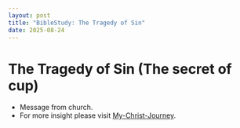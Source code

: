 ```yaml
---
layout: post
title: "BibleStudy: The Tragedy of Sin"
date: 2025-08-24
---
```


# The Tragedy of Sin (The secret of cup)
- Message from church.
- For more insight please visit <a href="/christ">My-Christ-Journey</a>.
